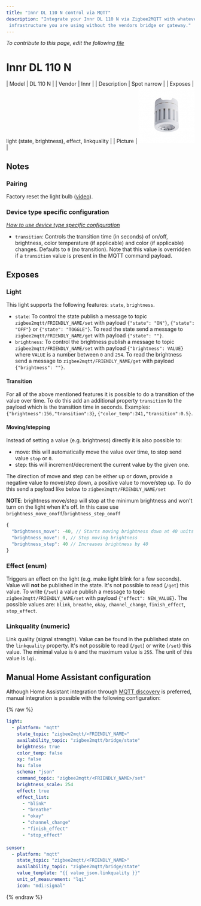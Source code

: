 ```yaml
---
title: "Innr DL 110 N control via MQTT"
description: "Integrate your Innr DL 110 N via Zigbee2MQTT with whatever smart home
 infrastructure you are using without the vendors bridge or gateway."
---
```


*To contribute to this page, edit the following
[file](https://github.com/Koenkk/zigbee2mqtt.io/blob/master/docs/devices/DL_110_N.md)*

# Innr DL 110 N

| Model | DL 110 N  |
| Vendor  | Innr  |
| Description | Spot narrow |
| Exposes | light (state, brightness), effect, linkquality |
| Picture | ![Innr DL 110 N](../images/devices/DL-110-N.jpg) |

## Notes


### Pairing
Factory reset the light bulb ([video](https://www.youtube.com/watch?v=4zkpZSv84H4)).

### Device type specific configuration
*[How to use device type specific configuration](../information/configuration.md)*

* `transition`: Controls the transition time (in seconds) of on/off, brightness,
color temperature (if applicable) and color (if applicable) changes. Defaults to `0` (no transition).
Note that this value is overridden if a `transition` value is present in the MQTT command payload.



## Exposes

### Light 
This light supports the following features: `state`, `brightness`.
- `state`: To control the state publish a message to topic `zigbee2mqtt/FRIENDLY_NAME/set` with payload `{"state": "ON"}`, `{"state": "OFF"}` or `{"state": "TOGGLE"}`. To read the state send a message to `zigbee2mqtt/FRIENDLY_NAME/get` with payload `{"state": ""}`.
- `brightness`: To control the brightness publish a message to topic `zigbee2mqtt/FRIENDLY_NAME/set` with payload `{"brightness": VALUE}` where `VALUE` is a number between `0` and `254`. To read the brightness send a message to `zigbee2mqtt/FRIENDLY_NAME/get` with payload `{"brightness": ""}`.

#### Transition
For all of the above mentioned features it is possible to do a transition of the value over time. To do this add an additional property `transition` to the payload which is the transition time in seconds.
Examples: `{"brightness":156,"transition":3}`, `{"color_temp":241,"transition":0.5}`.

#### Moving/stepping
Instead of setting a value (e.g. brightness) directly it is also possible to:
- move: this will automatically move the value over time, to stop send value `stop` or `0`.
- step: this will increment/decrement the current value by the given one.

The direction of move and step can be either up or down, provide a negative value to move/step down, a positive value to move/step up.
To do this send a payload like below to `zigbee2mqtt/FRIENDLY_NAME/set`

**NOTE**: brightness move/step will stop at the minimum brightness and won't turn on the light when it's off. In this case use `brightness_move_onoff`/`brightness_step_onoff`
````js
{
  "brightness_move": -40, // Starts moving brightness down at 40 units per second
  "brightness_move": 0, // Stop moving brightness
  "brightness_step": 40 // Increases brightness by 40
}
````

### Effect (enum)
Triggers an effect on the light (e.g. make light blink for a few seconds).
Value will **not** be published in the state.
It's not possible to read (`/get`) this value.
To write (`/set`) a value publish a message to topic `zigbee2mqtt/FRIENDLY_NAME/set` with payload `{"effect": NEW_VALUE}`.
The possible values are: `blink`, `breathe`, `okay`, `channel_change`, `finish_effect`, `stop_effect`.

### Linkquality (numeric)
Link quality (signal strength).
Value can be found in the published state on the `linkquality` property.
It's not possible to read (`/get`) or write (`/set`) this value.
The minimal value is `0` and the maximum value is `255`.
The unit of this value is `lqi`.

## Manual Home Assistant configuration
Although Home Assistant integration through [MQTT discovery](../integration/home_assistant) is preferred,
manual integration is possible with the following configuration:


{% raw %}
```yaml
light:
  - platform: "mqtt"
    state_topic: "zigbee2mqtt/<FRIENDLY_NAME>"
    availability_topic: "zigbee2mqtt/bridge/state"
    brightness: true
    color_temp: false
    xy: false
    hs: false
    schema: "json"
    command_topic: "zigbee2mqtt/<FRIENDLY_NAME>/set"
    brightness_scale: 254
    effect: true
    effect_list: 
      - "blink"
      - "breathe"
      - "okay"
      - "channel_change"
      - "finish_effect"
      - "stop_effect"

sensor:
  - platform: "mqtt"
    state_topic: "zigbee2mqtt/<FRIENDLY_NAME>"
    availability_topic: "zigbee2mqtt/bridge/state"
    value_template: "{{ value_json.linkquality }}"
    unit_of_measurement: "lqi"
    icon: "mdi:signal"
```
{% endraw %}


